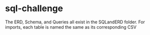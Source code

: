 # sql-challenge

The ERD, Schema, and Queries all exist in the SQLandERD folder.
For imports, each table is named the same as its corresponding CSV
